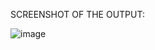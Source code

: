 SCREENSHOT OF THE OUTPUT:

![image](https://user-images.githubusercontent.com/84270021/176933337-b2d05e0f-a233-4f42-b7e3-f0b7d4f19022.png)

